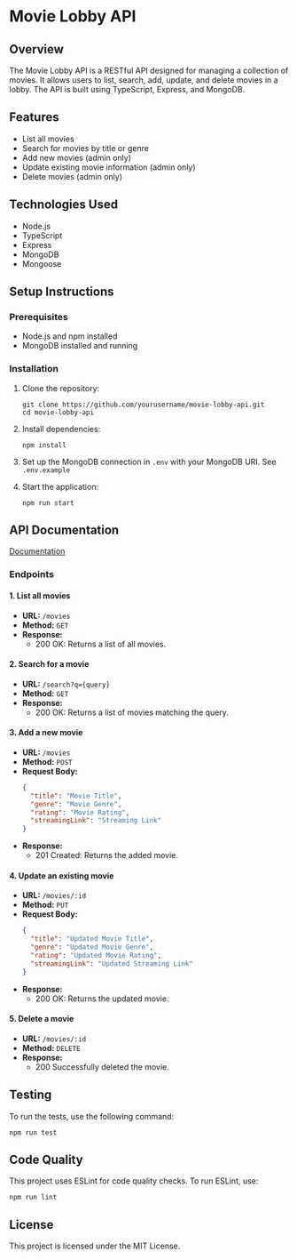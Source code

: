 # Movie Lobby API

## Overview

The Movie Lobby API is a RESTful API designed for managing a collection of movies. It allows users to list, search, add, update, and delete movies in a lobby. The API is built using TypeScript, Express, and MongoDB.

## Features

- List all movies
- Search for movies by title or genre
- Add new movies (admin only)
- Update existing movie information (admin only)
- Delete movies (admin only)

## Technologies Used

- Node.js
- TypeScript
- Express
- MongoDB
- Mongoose

## Setup Instructions

### Prerequisites

- Node.js and npm installed
- MongoDB installed and running

### Installation

1. Clone the repository:

   ```
   git clone https://github.com/yourusername/movie-lobby-api.git
   cd movie-lobby-api
   ```

2. Install dependencies:

   ```
   npm install
   ```

3. Set up the MongoDB connection in `.env` with your MongoDB URI. See `.env.example`

4. Start the application:
   ```
   npm run start
   ```

## API Documentation

[Documentation](https://b44ebz6dfl.apidog.io/)

### Endpoints

#### 1. List all movies

- **URL:** `/movies`
- **Method:** `GET`
- **Response:**
  - 200 OK: Returns a list of all movies.

#### 2. Search for a movie

- **URL:** `/search?q={query}`
- **Method:** `GET`
- **Response:**
  - 200 OK: Returns a list of movies matching the query.

#### 3. Add a new movie

- **URL:** `/movies`
- **Method:** `POST`
- **Request Body:**
  ```json
  {
    "title": "Movie Title",
    "genre": "Movie Genre",
    "rating": "Movie Rating",
    "streamingLink": "Streaming Link"
  }
  ```
- **Response:**
  - 201 Created: Returns the added movie.

#### 4. Update an existing movie

- **URL:** `/movies/:id`
- **Method:** `PUT`
- **Request Body:**
  ```json
  {
    "title": "Updated Movie Title",
    "genre": "Updated Movie Genre",
    "rating": "Updated Movie Rating",
    "streamingLink": "Updated Streaming Link"
  }
  ```
- **Response:**
  - 200 OK: Returns the updated movie.

#### 5. Delete a movie

- **URL:** `/movies/:id`
- **Method:** `DELETE`
- **Response:**
  - 200  Successfully deleted the movie.

## Testing

To run the tests, use the following command:

```
npm run test
```

## Code Quality

This project uses ESLint for code quality checks. To run ESLint, use:

```
npm run lint
```

## License

This project is licensed under the MIT License.
